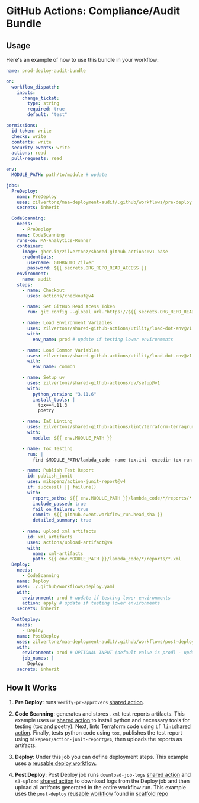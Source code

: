 # GitHub Actions: Compliance/Audit Bundle

## Usage

Here's an example of how to use this bundle in your workflow:

```yaml
name: prod-deploy-audit-bundle

on:
  workflow_dispatch:
    inputs:
      change_ticket:
        type: string
        required: true
        default: "test"

permissions:
  id-token: write
  checks: write
  contents: write
  security-events: write
  actions: read
  pull-requests: read

env:
  MODULE_PATH: path/to/module # update

jobs:
  PreDeploy:
    name: PreDeploy
    uses: zilvertonz/maa-deployment-audit/.github/workflows/pre-deploy.yaml@v0
    secrets: inherit

  CodeScanning:
    needs:
      - PreDeploy
    name: CodeScanning
    runs-on: MA-Analytics-Runner
    container:
      image: ghcr.io/zilvertonz/shared-github-actions:v1-base
      credentials:
        username: GTHBAUTO_Zilver
        password: ${{ secrets.ORG_REPO_READ_ACCESS }}
    environment:
      name: audit
    steps:
      - name: Checkout
        uses: actions/checkout@v4

      - name: Set GitHub Read Acess Token
        run: git config --global url."https://${{ secrets.ORG_REPO_READ_ACCESS }}@github.com".insteadOf "https://github.com"

      - name: Load Environment Variables
        uses: zilvertonz/shared-github-actions/utility/load-dot-env@v1
        with:
          env_name: prod # update if testing lower environments

      - name: Load Common Variables
        uses: zilvertonz/shared-github-actions/utility/load-dot-env@v1
        with:
          env_name: common

      - name: Setup uv
        uses: zilvertonz/shared-github-actions/uv/setup@v1
        with:
          python_version: "3.11.6"
          install_tools: |
            tox==4.11.3
            poetry

      - name: IaC Linting
        uses: zilvertonz/shared-github-actions/lint/terraform-terragrunt@v1
        with:
          module: ${{ env.MODULE_PATH }}

      - name: Tox Testing
        run: |
          find $MODULE_PATH/lambda_code -name tox.ini -execdir tox run \;

      - name: Publish Test Report
        id: publish_junit
        uses: mikepenz/action-junit-report@v4
        if: success() || failure()
        with:
          report_paths: ${{ env.MODULE_PATH }}/lambda_code/*/reports/*.xml
          include_passed: true
          fail_on_failure: true
          commit: ${{ github.event.workflow_run.head_sha }}
          detailed_summary: true
    
      - name: upload xml artifacts
        id: xml_artifacts
        uses: actions/upload-artifact@v4
        with:
          name: xml-artifacts
          path: ${{ env.MODULE_PATH }}/lambda_code/*/reports/*.xml
  Deploy:
    needs:
      - CodeScanning
    name: Deploy
    uses: ./.github/workflows/deploy.yaml
    with:
      environment: prod # update if testing lower environments
      action: apply # update if testing lower environments
    secrets: inherit

  PostDeploy:
    needs:
      - Deploy
    name: PostDeploy
    uses: zilvertonz/maa-deployment-audit/.github/workflows/post-deploy.yaml@main
    with:
      environment: prod # OPTIONAL INPUT (default value is prod) - update if testing lower environments
      job_names: |
        Deploy
    secrets: inherit
```

## How It Works

1. **Pre Deploy**:
    runs `verify-pr-approvers` [shared action](https://github.com/zilvertonz/shared-github-actions/tree/main/compliance/verify-pr-approvers).

2. **Code Scanning**:
    generates and stores `.xml` test reports artifacts. This example uses `uv` [shared action](https://github.com/zilvertonz/shared-github-actions/tree/main/uv/setup) to install python and necessary tools for testing (tox and poetry). Next, lints Terraform code using `tf lint`[shared action](https://github.com/zilvertonz/shared-github-actions/tree/main/lint/terraform-terragrunt). Finally, tests python code using `tox`, publishes the test report using `mikepenz/action-junit-report@v4`, then uploads the reports as artifacts.

2. **Deploy**:
    Under this job you can define deployment steps. This example uses a [reusable deploy workflow](https://github.com/zilvertonz/silverton-analytics-scaffold-trunk/blob/main/.github/workflows/deploy.yaml).

3. **Post Deploy**:
    Post Deploy job runs `download-job-logs` [shared action](https://github.com/zilvertonz/shared-github-actions/tree/main/compliance/download-job-logs) and `s3-upload` [shared action](https://github.com/zilvertonz/shared-github-actions/tree/main/compliance/s3-upload) to download logs from the Deploy job and then upload all artifacts generated in the entire workflow run. This example uses the `post-deploy` [reusable workflow](https://github.com/zilvertonz/maa-deployment-audit/blob/main/.github/workflows/post-deploy.yaml) found in [scaffold repo](https://github.com/zilvertonz/silverton-analytics-scaffold-trunk)